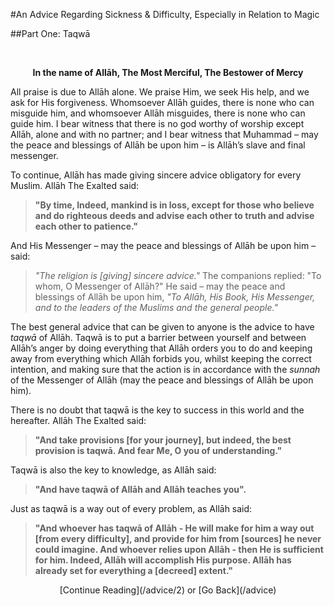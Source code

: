 [title: Advice Part One: Taqwā - muhammadtim.com]:/
[menu-locgroup: advice]:/
[path: /advice/1]:/
[alias: /articles/advice/1]:/

#An Advice Regarding Sickness & Difficulty, Especially in Relation to Magic

##Part One: Taqwā

<br/>
<p style="text-align:center;"><strong>In the name of Allāh, The Most Merciful, The Bestower of Mercy</strong></p>All praise is due to Allāh alone. We praise Him, we seek His help, and we ask for His forgiveness. Whomsoever Allāh guides, there is none who can misguide him, and whomsoever Allāh misguides, there is none who can guide him. I bear witness that there is no god worthy of worship except Allāh, alone and with no partner; and I bear witness that Muhammad – may the peace and blessings of Allāh be upon him – is Allāh’s slave and final messenger.
To continue, Allāh has made giving sincere advice obligatory for every Muslim. Allāh The Exalted said:
> **"By time, Indeed, mankind is in loss, except for those who believe and do righteous deeds and advise each other to truth and advise each other to patience."**
And His Messenger – may the peace and blessings of Allāh be upon him – said:
>_"The religion is [giving] sincere advice."_ The companions replied: "To whom, O Messenger of Allāh?" He said – may the peace and blessings of Allāh be upon him, _"To Allāh, His Book, His Messenger, and to the leaders of the Muslims and the general people."_
The best general advice that can be given to anyone is the advice to have _taqwā_ of Allāh. Taqwā is to put a barrier between yourself and between Allāh’s anger by doing everything that Allāh orders you to do and keeping away from everything which Allāh forbids you, whilst keeping the correct intention, and making sure that the action is in accordance with the _sunnah_ of the Messenger of Allāh (may the peace and blessings of Allāh be upon him). 
There is no doubt that taqwā is the key to success in this world and the hereafter. Allāh The Exalted said:
> **"And take provisions [for your journey], but indeed, the best provision is taqwā. And fear Me, O you of understanding."**
Taqwā is also the key to knowledge, as Allāh said:

>**"And have taqwā of Allāh and Allāh teaches you".**

Just as taqwā is a way out of every problem, as Allāh said: 

>**"And whoever has taqwā of Allāh - He will make for him a way out [from every difficulty], and provide for him from [sources] he never could imagine. And whoever relies upon Allāh - then He is sufficient for him. Indeed, Allāh will accomplish His purpose. Allāh has already set for everything a [decreed] extent."**

<p style="text-align:center">[Continue Reading](/advice/2) or [Go Back](/advice)